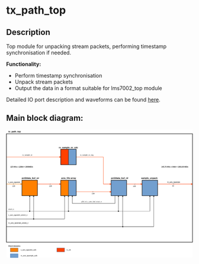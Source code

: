 # tx_path_top

## Description
Top module for unpacking stream packets, performing timestamp synchronisation if needed.

**Functionality:**
- Perform timestamp synchronisation
- Unpack stream packets
- Output the data in a format suitable for lms7002_top module

Detailed IO port description and waveforms can be found [here](./tx_path_top.md).

## Main block diagram:

![top.svg](./top.svg)

